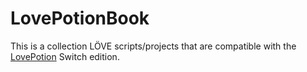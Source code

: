 # LovePotionBook
This is a collection LÖVE scripts/projects that are compatible with the [LovePotion](https://github.com/lovebrew/LovePotion) Switch edition.

